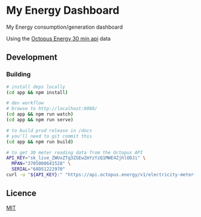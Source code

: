 # My Energy Dashboard

My Energy consumption/generation dashboard

Using the [Octopus Energy 30 min api](https://octopus.energy/dashboard/developer/) data

## Development

### Building

```bash
# install deps locally
(cd app && npm install)

# dev workflow
# browse to http://localhost:8080/
(cd app && npm run watch)
(cd app && npm run serve)

# to build prod release in /docs
# you'll need to git commit this
(cd app && npm run build)
```


```bash
# to get 30 meter reading data from the Octopus API
API_KEY="sk_live_ZWUxZTg3ZGEwZmYzYzQ1MWE4ZjhlODJi" \
  MPAN="3705000641528" \
  SERIAL="68D51222970"
curl -u "${API_KEY}:" "https://api.octopus.energy/v1/electricity-meter-points/${MPAN}/meters/${SERIAL}/consumption/" > data.json
```

## Licence

[MIT](LICENSE)
